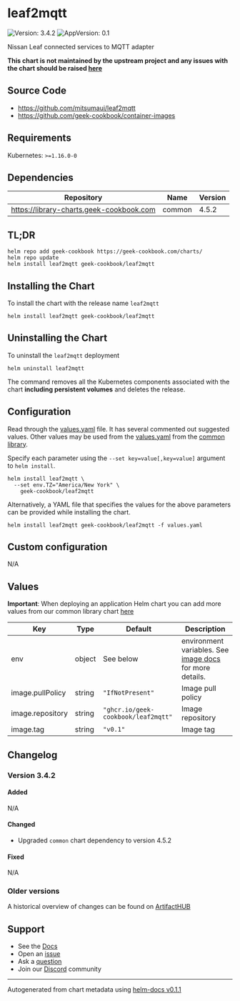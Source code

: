 # leaf2mqtt

![Version: 3.4.2](https://img.shields.io/badge/Version-3.4.2-informational?style=flat-square) ![AppVersion: 0.1](https://img.shields.io/badge/AppVersion-0.1-informational?style=flat-square)

Nissan Leaf connected services to MQTT adapter

**This chart is not maintained by the upstream project and any issues with the chart should be raised [here](https://github.com/geek-cookbook/charts/issues/new/choose)**

## Source Code

* <https://github.com/mitsumaui/leaf2mqtt>
* <https://github.com/geek-cookbook/container-images>

## Requirements

Kubernetes: `>=1.16.0-0`

## Dependencies

| Repository | Name | Version |
|------------|------|---------|
| https://library-charts.geek-cookbook.com | common | 4.5.2 |

## TL;DR

```console
helm repo add geek-cookbook https://geek-cookbook.com/charts/
helm repo update
helm install leaf2mqtt geek-cookbook/leaf2mqtt
```

## Installing the Chart

To install the chart with the release name `leaf2mqtt`

```console
helm install leaf2mqtt geek-cookbook/leaf2mqtt
```

## Uninstalling the Chart

To uninstall the `leaf2mqtt` deployment

```console
helm uninstall leaf2mqtt
```

The command removes all the Kubernetes components associated with the chart **including persistent volumes** and deletes the release.

## Configuration

Read through the [values.yaml](./values.yaml) file. It has several commented out suggested values.
Other values may be used from the [values.yaml](https://github.com/geek-cookbook/library-charts/tree/main/charts/stable/common/values.yaml) from the [common library](https://github.com/geek-cookbook/library-charts/tree/main/charts/stable/common).

Specify each parameter using the `--set key=value[,key=value]` argument to `helm install`.

```console
helm install leaf2mqtt \
  --set env.TZ="America/New York" \
    geek-cookbook/leaf2mqtt
```

Alternatively, a YAML file that specifies the values for the above parameters can be provided while installing the chart.

```console
helm install leaf2mqtt geek-cookbook/leaf2mqtt -f values.yaml
```

## Custom configuration

N/A

## Values

**Important**: When deploying an application Helm chart you can add more values from our common library chart [here](https://github.com/geek-cookbook/library-charts/tree/main/charts/stable/common)

| Key | Type | Default | Description |
|-----|------|---------|-------------|
| env | object | See below | environment variables. See [image docs](https://github.com/mitsumaui/leaf2mqtt) for more details. |
| image.pullPolicy | string | `"IfNotPresent"` | Image pull policy |
| image.repository | string | `"ghcr.io/geek-cookbook/leaf2mqtt"` | Image repository |
| image.tag | string | `"v0.1"` | Image tag |

## Changelog

### Version 3.4.2

#### Added

N/A

#### Changed

* Upgraded `common` chart dependency to version 4.5.2

#### Fixed

N/A

### Older versions

A historical overview of changes can be found on [ArtifactHUB](https://artifacthub.io/packages/helm/geek-cookbook/leaf2mqtt?modal=changelog)

## Support

- See the [Docs](https://docs.geek-cookbook.com/our-helm-charts/getting-started/)
- Open an [issue](https://github.com/geek-cookbook/charts/issues/new/choose)
- Ask a [question](https://github.com/geek-cookbook/organization/discussions)
- Join our [Discord](http://chat.funkypenguin.co.nz) community

----------------------------------------------
Autogenerated from chart metadata using [helm-docs v0.1.1](https://github.com/geek-cookbook/helm-docs/releases/v0.1.1)
